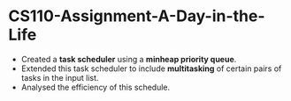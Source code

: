 # CS110-Assignment-A-Day-in-the-Life

* Created a **task scheduler** using a **minheap priority queue**.
* Extended this task scheduler to include **multitasking** of certain pairs of tasks in the input list.
* Analysed the efficiency of this schedule.
